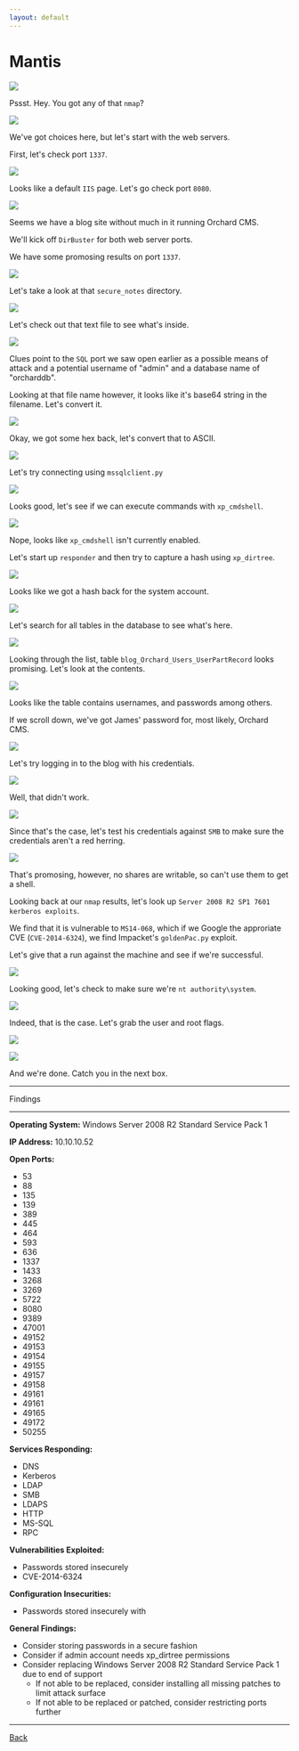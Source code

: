 ```yaml
---
layout: default
---
```


# Mantis

![](./01.png)

Pssst.  Hey.  You got any of that ```nmap```?

![](./02.png)

We've got choices here, but let's start with the web servers.

First, let's check port ```1337```.

![](./03.png)

Looks like a default ```IIS``` page.  Let's go check port ```8080```.

![](./04.png)

Seems we have a blog site without much in it running Orchard CMS.

We'll kick off ```DirBuster``` for both web server ports.

We have some promosing results on port ```1337```.

![](./05.png)

Let's take a look at that ```secure_notes``` directory.

![](./06.png)

Let's check out that text file to see what's inside.

![](./07.png)

Clues point to the ```SQL``` port we saw open earlier as a possible means of attack and a potential username of "admin" and a database  name of "orcharddb".

Looking at that file name however, it looks like it's base64 string in the filename.  Let's convert it.

![](./08.png)

Okay, we got some hex back, let's convert that to ASCII.

![](./09.png)

Let's try connecting using ```mssqlclient.py```

![](./10.png)

Looks good, let's see if we can execute commands with ```xp_cmdshell```.

![](./11.png)

Nope, looks like ```xp_cmdshell``` isn't currently enabled.

Let's start up ```responder``` and then try to capture a hash using ```xp_dirtree```.

![](./12.png)

Looks like we got a hash back for the system account.

![](./13.png)

Let's search for all tables in the database to see what's here.

![](./14.png)

Looking through the list, table ```blog_Orchard_Users_UserPartRecord``` looks promising.  Let's look at the contents.

![](./15.png)

Looks like the table contains usernames, and passwords among others.

If we scroll down, we've got James' password for, most likely, Orchard CMS.

![](./16.png)

Let's try logging in to the blog with his credentials.

![](./17.png)

Well, that didn't work.

![](./18.png)

Since that's the case, let's test his credentials against ```SMB``` to make sure the credentials aren't a red herring.

![](./19.png)

That's promosing, however, no shares are writable, so can't use them to get a shell.

Looking back at our ```nmap``` results, let's look up ```Server 2008 R2 SP1 7601 kerberos exploits```.

We find that it is vulnerable to ```MS14-068```, which if we Google the approriate CVE (```CVE-2014-6324```), we find Impacket's ```goldenPac.py``` exploit.

Let's give that a run against the machine and see if we're successful.

![](./20.png)

Looking good, let's check to make sure we're ```nt authority\system```.

![](./21.png)

Indeed, that is the case.  Let's grab the user and root flags.

![](./22.png)

![](./23.png)

And we're done.  Catch you in the next box.

___

Findings

___

**Operating System:** Windows Server 2008 R2 Standard Service Pack 1

**IP Address:** 10.10.10.52

**Open Ports:**
- 53
- 88
- 135
- 139
- 389
- 445
- 464
- 593
- 636
- 1337
- 1433
- 3268
- 3269
- 5722
- 8080
- 9389
- 47001
- 49152
- 49153
- 49154
- 49155
- 49157
- 49158
- 49161
- 49161
- 49165
- 49172
- 50255

**Services Responding:**
- DNS
- Kerberos
- LDAP
- SMB
- LDAPS
- HTTP
- MS-SQL
- RPC

**Vulnerabilities Exploited:**
- Passwords stored insecurely
- CVE-2014-6324

**Configuration Insecurities:**
- Passwords stored insecurely with 

**General Findings:**
- Consider storing passwords in a secure fashion
- Consider if admin account needs xp_dirtree permissions
- Consider replacing Windows Server 2008 R2 Standard Service Pack 1 due to end of support
  - If not able to be replaced, consider installing all missing patches to limit attack surface
  - If not able to be replaced or patched, consider restricting ports further

___

[Back](../)
